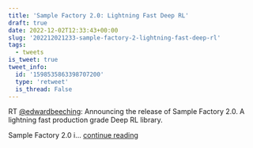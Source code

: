 ```yaml
---
title: 'Sample Factory 2.0: Lightning Fast Deep RL'
draft: true
date: 2022-12-02T12:33:43+00:00
slug: '202212021233-sample-factory-2-lightning-fast-deep-rl'
tags:
  - tweets
is_tweet: true
tweet_info:
  id: '1598535863398707200'
  type: 'retweet'
  is_thread: False
---
```




RT [@edwardbeeching](https://x.com/edwardbeeching): Announcing the release of Sample Factory 2.0. A lightning fast production grade Deep RL library.
 
Sample Factory 2.0 i… [continue reading](https://x.com/sytelus/status/1598535863398707200)
